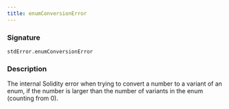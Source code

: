 ```yaml
---
title: enumConversionError
---
```


### Signature

```solidity
stdError.enumConversionError
```

### Description

The internal Solidity error when trying to convert a number to a variant of an enum, if the number is larger than the number of variants in the enum (counting from 0).

